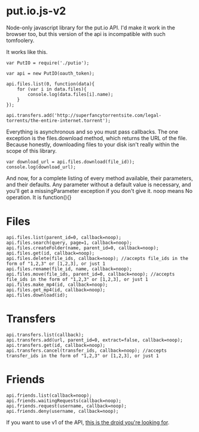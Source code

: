 put.io.js-v2
============

Node-only javascript library for the put.io API. I'd make it work in the browser too, but this version of the api is incompatible with such tomfoolery.

It works like this.

	var PutIO = require('./putio');
	
	var api = new PutIO(oauth_token);
	
	api.files.list(0, function(data){
		for (var i in data.files){
			console.log(data.files[i].name);
		}
	});
	
	api.transfers.add('http://superfancytorrentsite.com/legal-torrents/the-entire-internet.torrent');

Everything is asynchronous and so you must pass callbacks.
The one exception is the files.download method, which returns the URL of the file.
Because honestly, downloading files to your disk isn't really within the scope of this library.

	var download_url = api.files.download(file_id));
	console.log(download_url);

And now, for a complete listing of every method available, their parameters, and their defaults.
Any parameter without a default value is necessary, and you'll get a missingParameter exception if you don't give it.
noop means No operation. It is function(){}

Files
=====

	api.files.list(parent_id=0, callback=noop);
	api.files.search(query, page=1, callback=noop);
	api.files.createFolder(name, parent_id=0, callback=noop);
	api.files.get(id, callback=noop);
	api.files.delete(file_ids, callback=noop); //accepts file_ids in the form of "1,2,3" or [1,2,3], or just 1
	api.files.rename(file_id, name, callback=noop);
	api.files.move(file_ids, parent_id=0, callback=noop); //accepts file_ids in the form of "1,2,3" or [1,2,3], or just 1
	api.files.make_mp4(id, callback=noop);
	api.files.get_mp4(id, callback=noop);
	api.files.download(id);

Transfers
=========

	api.transfers.list(callback);
	api.transfers.add(url, parent_id=0, extract=false, callback=noop);
	api.transfers.get(id, callback=noop);
	api.transfers.cancel(transfer_ids, callback=noop); //accepts transfer_ids in the form of "1,2,3" or [1,2,3], or just 1

Friends
=======

	api.friends.list(callback=noop);
	api.friends.waitingRequests(callback=noop);
	api.friends.request(username, callback=noop);
	api.friends.deny(username, callback=noop);

If you want to use v1 of the API, [this is the droid you're looking for](https://github.com/devTristan/put.io.js).
